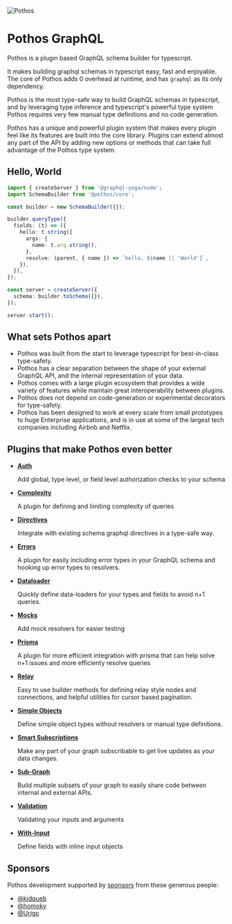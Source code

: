 ![Pothos](https://pothos-graphql.dev/assets/logo-name-auto.svg)

# Pothos GraphQL

Pothos is a plugin based GraphQL schema builder for typescript.

It makes building graphql schemas in typescript easy, fast and enjoyable. The core of Pothos adds 0
overhead at runtime, and has `graphql` as its only dependency.

Pothos is the most type-safe way to build GraphQL schemas in typescript, and by leveraging type
inference and typescript's powerful type system Pothos requires very few manual type definitions and
no code generation.

Pothos has a unique and powerful plugin system that makes every plugin feel like its features are
built into the core library. Plugins can extend almost any part of the API by adding new options or
methods that can take full advantage of the Pothos type system.

## Hello, World

```typescript
import { createServer } from '@graphql-yoga/node';
import SchemaBuilder from '@pothos/core';

const builder = new SchemaBuilder({});

builder.queryType({
  fields: (t) => ({
    hello: t.string({
      args: {
        name: t.arg.string(),
      },
      resolve: (parent, { name }) => `hello, ${name || 'World'}`,
    }),
  }),
});

const server = createServer({
  schema: builder.toSchema({}),
});

server.start();
```

## What sets Pothos apart

- Pothos was built from the start to leverage typescript for best-in-class type-safety.
- Pothos has a clear separation between the shape of your external GraphQL API, and the internal
  representation of your data.
- Pothos comes with a large plugin ecosystem that provides a wide variety of features while maintain
  great interoperability between plugins.
- Pothos does not depend on code-generation or experimental decorators for type-safety.
- Pothos has been designed to work at every scale from small prototypes to huge Enterprise
  applications, and is in use at some of the largest tech companies including Airbnb and Netflix.

## Plugins that make Pothos even better

- [**Auth**](https://pothos-graphql.dev/docs/plugins/scope-auth)

  Add global, type level, or field level authorization checks to your schema

- [**Complexity**](https://pothos-graphql.dev/docs/plugins/complexity)

  A plugin for defining and limiting complexity of queries

- [**Directives**](https://pothos-graphql.dev/docs/plugins/directives)

  Integrate with existing schema graphql directives in a type-safe way.

- [**Errors**](https://pothos-graphql.dev/docs/plugins/errors)

  A plugin for easily including error types in your GraphQL schema and hooking up error types to
  resolvers.

- [**Dataloader**](https://pothos-graphql.dev/docs/plugins/dataloader)

  Quickly define data-loaders for your types and fields to avoid n+1 queries.

- [**Mocks**](https://pothos-graphql.dev/docs/plugins/mocks)

  Add mock resolvers for easier testing

- [**Prisma**](https://pothos-graphql.dev/docs/plugins/prisma)

  A plugin for more efficient integration with prisma that can help solve n+1 issues and more
  efficienty resolve queries

- [**Relay**](https://pothos-graphql.dev/docs/plugins/relay)

  Easy to use builder methods for defining relay style nodes and connections, and helpful utilities
  for cursor based pagination.

- [**Simple Objects**](https://pothos-graphql.dev/docs/plugins/simple-objects)

  Define simple object types without resolvers or manual type definitions.

- [**Smart Subscriptions**](https://pothos-graphql.dev/docs/plugins/smart-subscriptions)

  Make any part of your graph subscribable to get live updates as your data changes.

- [**Sub-Graph**](https://pothos-graphql.dev/docs/plugins/sub-graph)

  Build multiple subsets of your graph to easily share code between internal and external APIs.

- [**Validation**](https://pothos-graphql.dev/docs/plugins/validation)

  Validating your inputs and arguments

- [**With-Input**](https://pothos-graphql.dev/docs/plugins/with-input)

  Define fields with inline input objects

## Sponsors

Pothos development supported by [sponsors](https://github.com/sponsors/hayes) from these generous
people:

- [@kidqueb](https://github.com/kidqueb)
- [@homoky](https://github.com/homoky)
- [@Urigo](https://github.com/Urigo)
